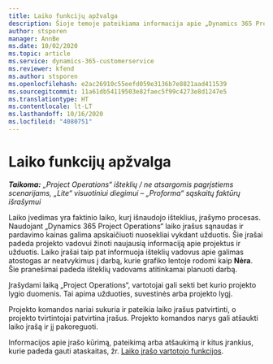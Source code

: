 ```yaml
---
title: Laiko funkcijų apžvalga
description: Šioje temoje pateikiama informacija apie „Dynamics 365 Project Operations“ esančias laiko funkcijas.
author: stsporen
manager: AnnBe
ms.date: 10/02/2020
ms.topic: article
ms.service: dynamics-365-customerservice
ms.reviewer: kfend
ms.author: stsporen
ms.openlocfilehash: e2ac26910c55eefd059e3136b7e8821aad411539
ms.sourcegitcommit: 11a61db54119503e82faec5f99c4273e8d1247e5
ms.translationtype: HT
ms.contentlocale: lt-LT
ms.lasthandoff: 10/16/2020
ms.locfileid: "4080751"
---
```

# <a name="time-overview"></a>Laiko funkcijų apžvalga

_**Taikoma:** „Project Operations“ išteklių / ne atsargomis pagrįstiems scenarijams, „Lite“ visuotiniui diegimui – „Proforma“ sąskaitų faktūrų išrašymui_

Laiko įvedimas yra faktinio laiko, kurį išnaudojo išteklius, įrašymo procesas. Naudojant „Dynamics 365 Project Operations“ laiko įrašus sąnaudas ir pardavimo kainas galima apskaičiuoti nuosekliai vykdant užduotis. Šie įrašai padeda projekto vadovui žinoti naujausią informaciją apie projektus ir užduotis. Laiko įrašai taip pat informuoja išteklių vadovus apie galimas atostogas ar neatvykimus į darbą, kurie grafiko lentoje rodomi kaip **Nėra**. Šie pranešimai padeda išteklių vadovams atitinkamai planuoti darbą.

Įrašydami laiką „Project Operations“, vartotojai gali sekti bet kurio projekto lygio duomenis. Tai apima užduoties, suvestinės arba projekto lygį.

Projekto komandos nariai sukuria ir pateikia laiko įrašus patvirtinti, o projekto tvirtintojai patvirtina įrašus. Projekto komandos narys gali atšaukti laiko įrašą ir jį pakoreguoti.

Informacijos apie įrašo kūrimą, pateikimą arba atšaukimą ir kitus įrankius, kurie padeda gauti ataskaitas, žr. [Laiko įrašo vartotojo funkcijos](ui-behavior-time.md).

